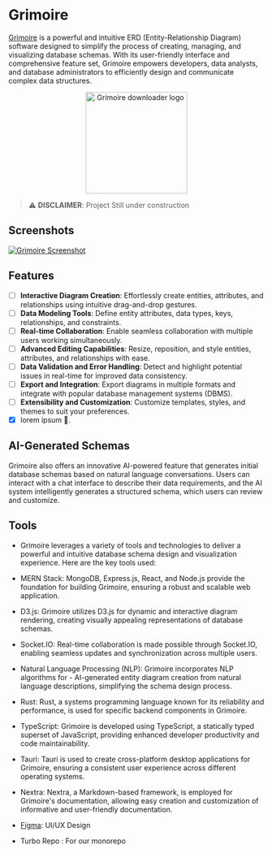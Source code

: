 # Grimoire

[Grimoire](https://gri-moire.vercel.app/) is a powerful and intuitive ERD (Entity-Relationship Diagram) software designed to simplify the process of creating, managing, and visualizing database schemas. With its user-friendly interface and comprehensive feature set, Grimoire empowers developers, data analysts, and database administrators to efficiently design and communicate complex data structures.

<a href="https://gri-moire.vercel.app/">
<center>
<img src="" alt="Grimoire downloader logo" width="200" align="center" />
</center>
</a>

> ⚠️ **DISCLAIMER**: Project Still under construction

## Screenshots

[![Grimoire Screenshot](/path/to/screenshot.png)](https://gri-moire.vercel.app/)

## Features

- [ ] **Interactive Diagram Creation**: Effortlessly create entities, attributes, and relationships using intuitive drag-and-drop gestures.
- [ ] **Data Modeling Tools**: Define entity attributes, data types, keys, relationships, and constraints.
- [ ] **Real-time Collaboration**: Enable seamless collaboration with multiple users working simultaneously.
- [ ] **Advanced Editing Capabilities**: Resize, reposition, and style entities, attributes, and relationships with ease.
- [ ] **Data Validation and Error Handling**: Detect and highlight potential issues in real-time for improved data consistency.
- [ ] **Export and Integration**: Export diagrams in multiple formats and integrate with popular database management systems (DBMS).
- [ ] **Extensibility and Customization**: Customize templates, styles, and themes to suit your preferences.
- [x] lorem ipsum 🐤.

## AI-Generated Schemas

Grimoire also offers an innovative AI-powered feature that generates initial database schemas based on natural language conversations. Users can interact with a chat interface to describe their data requirements, and the AI system intelligently generates a structured schema, which users can review and customize.

## Tools

- Grimoire leverages a variety of tools and technologies to deliver a powerful and intuitive database schema design and visualization experience. Here are the key tools used:

- MERN Stack: MongoDB, Express.js, React, and Node.js provide the foundation for building Grimoire, ensuring a robust and scalable web application.
- D3.js: Grimoire utilizes D3.js for dynamic and interactive diagram rendering, creating visually appealing representations of database schemas.
- Socket.IO: Real-time collaboration is made possible through Socket.IO, enabling seamless updates and synchronization across multiple users.
- Natural Language Processing (NLP): Grimoire incorporates NLP algorithms for - AI-generated entity diagram creation from natural language descriptions, simplifying the schema design process.
- Rust: Rust, a systems programming language known for its reliability and performance, is used for specific backend components in Grimoire.
- TypeScript: Grimoire is developed using TypeScript, a statically typed superset of JavaScript, providing enhanced developer productivity and code maintainability.
- Tauri: Tauri is used to create cross-platform desktop applications for Grimoire, ensuring a consistent user experience across different operating systems.
- Nextra: Nextra, a Markdown-based framework, is employed for Grimoire's documentation, allowing easy creation and customization of informative and user-friendly documentation.
- [Figma](https://www.figma.com/file/5IF4WStPtqjOAeRJaraB4M/Grimoire?type=design&node-id=1%3A2444&t=F5TEelkDC4Zq2Obp-1): UI/UX Design
- Turbo Repo : For our monorepo
